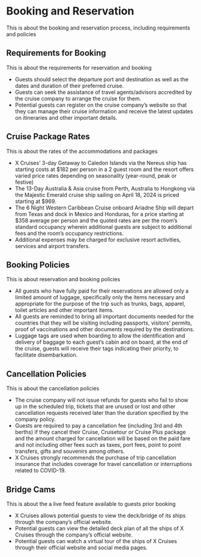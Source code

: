 # Booking and Reservation

This is about the booking and reservation process, including requirements and policies

## Requirements for Booking

This is about the requirements for reservation and booking

- Guests should select the departure port and destination as well as the dates and duration of their preferred cruise.
- Guests can seek the assistance of travel agents/advisors accredited by the cruise company to arrange the cruise for them.
- Potential guests can register on the cruise company’s website so that they can manage their cruise information and receive the latest updates on itineraries and other important details.

## Cruise Package Rates

This is about the rates of the accommodations and packages

- X Cruises’ 3-day Getaway to Caledon Islands via the Nereus ship has starting costs at $182 per person in a 2 guest room and the resort offers varied price rates depending on seasonality (year-round, peak or festive)
- The 13-Day Australia & Asia cruise from Perth, Australia to Hongkong via the Majestic Emerald cruise ship sailing on April 18, 2024 is priced starting at $969.
- The 6 Night Western Caribbean Cruise onboard Ariadne Ship will depart from Texas and dock in Mexico and Honduras, for a price starting at $358 average per person and the quoted rates are per the room’s standard occupancy wherein additional guests are subject to additional fees and the room’s occupancy restrictions.
- Additional expenses may be charged for exclusive resort activities, services and airport transfers.

## Booking Policies

This is about reservation and booking policies

- All guests who have fully paid for their reservations are allowed only a limited amount of luggage, specifically only the items necessary and appropriate for the purpose of the trip such as trunks, bags, apparel, toilet articles and other important items.
- All guests are reminded to bring all important documents needed for the countries that they will be visiting including passports, visitors’ permits, proof of vaccinations and other documents required by the destinations.
- Luggage tags are used when boarding to allow the identification and delivery of baggage to each guest’s cabin and on board, at the end of the cruise, guests will receive their tags indicating their priority, to facilitate disembarkation.

## Cancellation Policies

This is about the cancellation policies

- The cruise company will not issue refunds for guests who fail to show up in the scheduled trip, tickets that are unused or lost and other cancellation requests received later than the duration specified by the company policy.
- Guests are required to pay a cancellation fee (including 3rd and 4th berths) if they cancel their Cruise, Cruisetour or Cruise Plus package and the amount charged for cancellation will be based on the paid fare and not including other fees such as taxes, port fees, point to point transfers, gifts and souvenirs among others.
- X Cruises strongly recommends the purchase of trip cancellation insurance that includes coverage for travel cancellation or interruptions related to COVID-19.

## Bridge Cams

This is about the a live feed feature available to guests prior booking

- X Cruises allows potential guests to view the deck/bridge of its ships through the company’s official website.
- Potential guests can view the detailed deck plan of all the ships of X Cruises through the company’s official website.
- Potential guests can watch a virtual tour of the ships of X Cruises through their official website and social media pages.
